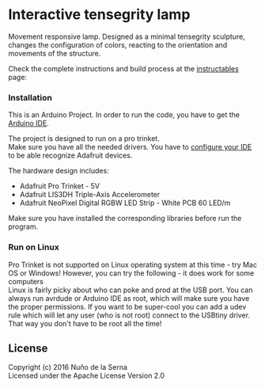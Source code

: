 # Interactive tensegrity lamp

Movement responsive lamp. Designed as a minimal tensegrity sculpture, changes the configuration of colors, reacting to the orientation and movements of the structure.

Check the complete instructions and build process at the [instructables] page:

### Installation
This is an Arduino Project. In order to run the code, you have to get the [Arduino IDE].  

The project is designed to run on a pro trinket.  
Make sure you have all the needed drivers. You have to [configure your IDE] to be able recognize Adafruit devices.

The hardware design includes:
 - Adafruit Pro Trinket - 5V
 - Adafruit LIS3DH Triple-Axis Accelerometer
 - Adafruit NeoPixel Digital RGBW LED Strip - White PCB 60 LED/m
 
Make sure you have installed the corresponding libraries before run the program.

### Run on Linux
Pro Trinket is not supported on Linux operating system at this time - try Mac OS or Windows! However, you can try the following - it does work for some computers  
Linux is fairly picky about who can poke and prod at the USB port. You can always run avrdude or Arduino IDE as root, which will make sure you have the proper permissions. If you want to be super-cool you can add a udev rule which will let any user (who is not root) connect to the USBtiny driver. That way you don't have to be root all the time!


License
----
Copyright (c) 2016 Nuño de la Serna  
Licensed under the Apache License Version 2.0

   [instructables]: <http://www.instructables.com/id/Interactive-Led-Lamp-Tensegrity-Structure-Arduino/>
   [Arduino IDE]: <https://www.arduino.cc/en/Main/Software>
   [configure your IDE]: <https://learn.adafruit.com/adafruit-arduino-ide-setup/overview>
